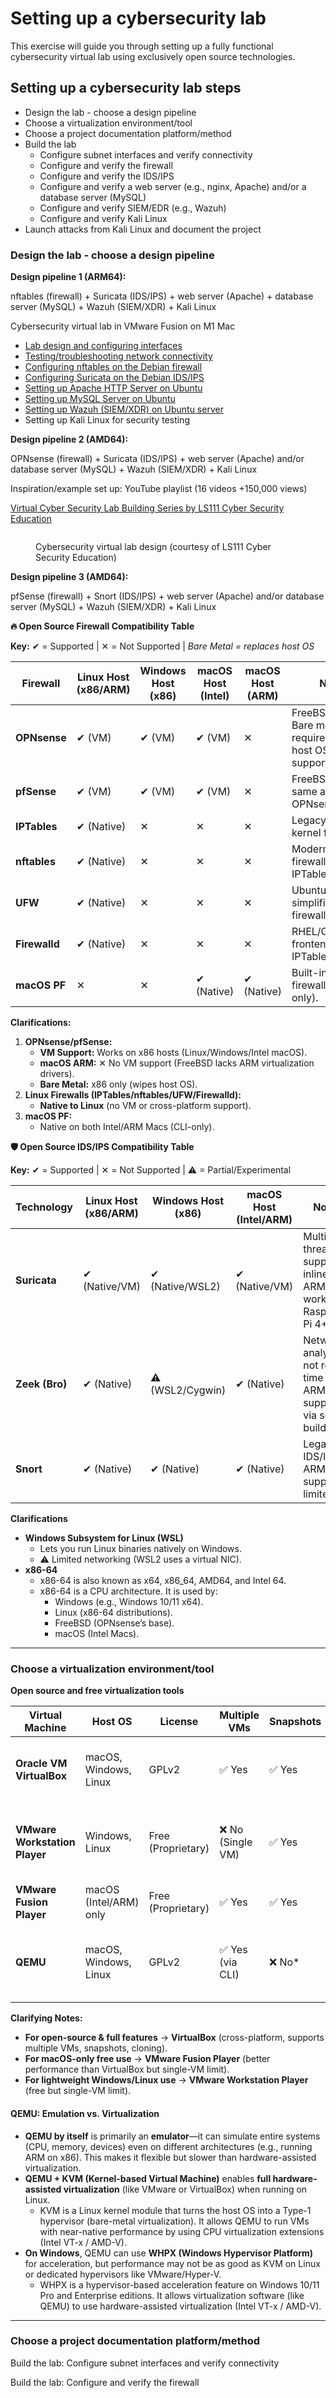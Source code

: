 # Setting up a cybersecurity lab

This exercise will guide you through setting up a fully functional cybersecurity virtual lab using exclusively open source technologies.&#x20;

## Setting up a cybersecurity lab steps

* Design the lab - choose a design pipeline&#x20;
* Choose a virtualization environment/tool
* Choose a project documentation platform/method
* Build the lab&#x20;
  * Configure subnet interfaces and verify connectivity
  * Configure and verify the firewall
  * Configure and verify the IDS/IPS
  * Configure and verify a web server (e.g., nginx, Apache) and/or a database server (MySQL)
  * Configure and verify SIEM/EDR (e.g., Wazuh)
  * Configure and verify Kali Linux
* Launch attacks from Kali Linux and document the project

### Design the lab - choose a design pipeline&#x20;

**Design pipeline 1 (ARM64):**&#x20;

nftables (firewall) + Suricata (IDS/IPS) + web server (Apache) + database server (MySQL) + Wazuh (SIEM/XDR) + Kali Linux

Cybersecurity virtual lab in VMware Fusion on M1 Mac

* [Lab design and configuring interfaces](https://drive.proton.me/urls/TM4PKAVGM4#48yHrBXTk0nA)
* [Testing/troubleshooting network connectivity](https://drive.proton.me/urls/VRKY3A12FC#Vjc5DoAfwaHh)
* [Configuring nftables on the Debian firewall](https://drive.proton.me/urls/6CWHJ0269M#Se4xqwyz4UNv)
* [Configuring Suricata on the Debian IDS/IPS](https://drive.proton.me/urls/NH9SG0ZZW4#QOf2lieJuOTS)
* [Setting up Apache HTTP Server on Ubuntu](https://drive.proton.me/urls/9NJRE0HBNR#V6Lb057YQUeF)
* [Setting up MySQL Server on Ubuntu](https://drive.proton.me/urls/XG01TWTEX0#R4dutVB8XUq5)
* [Setting up Wazuh (SIEM/XDR) on Ubuntu server](https://drive.proton.me/urls/R74XWK7XSW#7x1OsbPmpCmr)
* Setting up Kali Linux for security testing

**Design pipeline 2 (AMD64):**&#x20;

OPNsense (firewall) + Suricata (IDS/IPS) + web server (Apache) and/or database server (MySQL) + Wazuh (SIEM/XDR) + Kali Linux

Inspiration/example set up: YouTube playlist (16 videos +150,000 views)

[Virtual Cyber Security Lab Building Series by LS111 Cyber Security Education](https://www.youtube.com/playlist?list=PLjjkJroii8DDb0QZpWLo978VXcLp8-xW3)

<figure><img src="../../.gitbook/assets/image (16).png" alt=""><figcaption><p>Cybersecurity virtual lab design (courtesy of LS111 Cyber Security Education)</p></figcaption></figure>

**Design pipeline 3 (AMD64):**&#x20;

pfSense (firewall) + Snort (IDS/IPS) + web server (Apache) and/or database server (MySQL) + Wazuh (SIEM/XDR) + Kali Linux

**🔥 Open Source Firewall Compatibility Table**

**Key:** ✔ = Supported | ✕ = Not Supported | _Bare Metal = replaces host OS_

| Firewall      | Linux Host (x86/ARM) | Windows Host (x86) | macOS Host (Intel) | macOS Host (ARM) | Notes                                                              |
| ------------- | -------------------- | ------------------ | ------------------ | ---------------- | ------------------------------------------------------------------ |
| **OPNsense**  | ✔ (VM)               | ✔ (VM)             | ✔ (VM)             | ✕                | FreeBSD-based. Bare metal requires wiping host OS. No ARM support. |
| **pfSense**   | ✔ (VM)               | ✔ (VM)             | ✔ (VM)             | ✕                | FreeBSD-based, same as OPNsense.                                   |
| **IPTables**  | ✔ (Native)           | ✕                  | ✕                  | ✕                | Legacy Linux kernel firewall.                                      |
| **nftables**  | ✔ (Native)           | ✕                  | ✕                  | ✕                | Modern Linux firewall (replaces IPTables).                         |
| **UFW**       | ✔ (Native)           | ✕                  | ✕                  | ✕                | Ubuntu/Debian simplified firewall.                                 |
| **Firewalld** | ✔ (Native)           | ✕                  | ✕                  | ✕                | RHEL/CentOS frontend for IPTables/nftables.                        |
| **macOS PF**  | ✕                    | ✕                  | ✔ (Native)         | ✔ (Native)       | Built-in BSD `pf` firewall (CLI-only).                             |

**Clarifications:**

1. **OPNsense/pfSense:**
   * **VM Support:** Works on x86 hosts (Linux/Windows/Intel macOS).
   * **macOS ARM:** ✕ No VM support (FreeBSD lacks ARM virtualization drivers).
   * **Bare Metal:** x86 only (wipes host OS).
2. **Linux Firewalls (IPTables/nftables/UFW/Firewalld):**
   * **Native to Linux** (no VM or cross-platform support).
3. **macOS PF:**
   * Native on both Intel/ARM Macs (CLI-only).

**🛡️ Open Source IDS/IPS Compatibility Table**

**Key:** ✔ = Supported | ✕ = Not Supported | ⚠ = Partial/Experimental

| Technology     | Linux Host (x86/ARM) | Windows Host (x86) | macOS Host (Intel/ARM) | Notes                                                                   |
| -------------- | -------------------- | ------------------ | ---------------------- | ----------------------------------------------------------------------- |
| **Suricata**   | ✔ (Native/VM)        | ✔ (Native/WSL2)    | ✔ (Native/VM)          | Multi-threaded, supports inline IPS. ARM64 works on Raspberry Pi 4+.    |
| **Zeek (Bro)** | ✔ (Native)           | ⚠ (WSL2/Cygwin)    | ✔ (Native)             | Network analysis, not real-time IPS. ARM64 supported via source builds. |
| **Snort**      | ✔ (Native)           | ✔ (Native)         | ✔ (Native)             | Legacy IDS/IPS. ARM support limited.                                    |

**Clarifications**

* **Windows Subsystem for Linux (WSL)**
  * Lets you run Linux binaries natively on Windows.
  * ⚠️ Limited networking (WSL2 uses a virtual NIC).
* **x86-64**&#x20;
  * x86-64 is also known as x64, x86\_64, AMD64, and Intel 64.
  * x86-64 is a CPU architecture. It is used by:
    * Windows (e.g., Windows 10/11 x64).
    * Linux (x86-64 distributions).
    * FreeBSD (OPNsense’s base).
    * macOS (Intel Macs).

***

### Choose a virtualization environment/tool

**Open source and free virtualization tools**

| **Virtual Machine**           | **Host OS**            | **License**        | **Multiple VMs** | **Snapshots** | **Cloning** | **Notes**                                                         |
| ----------------------------- | ---------------------- | ------------------ | ---------------- | ------------- | ----------- | ----------------------------------------------------------------- |
| **Oracle VM VirtualBox**      | macOS, Windows, Linux  | GPLv2              | ✅ Yes            | ✅ Yes         | ✅ Yes       | Fully open-source. Best balance of features & usability.          |
| **VMware Workstation Player** | Windows, Linux         | Free (Proprietary) | ❌ No (Single VM) | ✅ Yes         | ✅ Yes       | Free version restricts to 1 running VM. Good for lightweight use. |
| **VMware Fusion Player**      | macOS (Intel/ARM) only | Free (Proprietary) | ✅ Yes            | ✅ Yes         | ✅ Yes       | Better macOS integration.                                         |
| **QEMU**                      | macOS, Windows, Linux  | GPLv2              | ✅ Yes (via CLI)  | ❌ No\*        | ✅ (Manual)  | Advanced, needs KVM for best performance. No native snapshot UI.  |

**Clarifying Notes:**

* **For open-source & full features** → **VirtualBox** (cross-platform, supports multiple VMs, snapshots, cloning).
* **For macOS-only free use** → **VMware Fusion Player** (better performance than VirtualBox but single-VM limit).
* **For lightweight Windows/Linux use** → **VMware Workstation Player** (free but single-VM limit).

#### **QEMU: Emulation vs. Virtualization**

* **QEMU by itself** is primarily an **emulator**—it can simulate entire systems (CPU, memory, devices) even on different architectures (e.g., running ARM on x86). This makes it flexible but slower than hardware-assisted virtualization.
* **QEMU + KVM (Kernel-based Virtual Machine)** enables **full hardware-assisted virtualization** (like VMware or VirtualBox) when running on Linux.&#x20;
  * KVM is a Linux kernel module that turns the host OS into a Type-1 hypervisor (bare-metal virtualization). It allows QEMU to run VMs with near-native performance by using CPU virtualization extensions (Intel VT-x / AMD-V).
* **On Windows**, QEMU can use **WHPX (Windows Hypervisor Platform)** for acceleration, but performance may not be as good as KVM on Linux or dedicated hypervisors like VMware/Hyper-V.
  * WHPX is a hypervisor-based acceleration feature on Windows 10/11 Pro and Enterprise editions. It allows virtualization software (like QEMU) to use hardware-assisted virtualization (Intel VT-x / AMD-V).

***

### Choose a project documentation platform/method

Build the lab: Configure subnet interfaces and verify connectivity

Build the lab: Configure and verify the firewall
